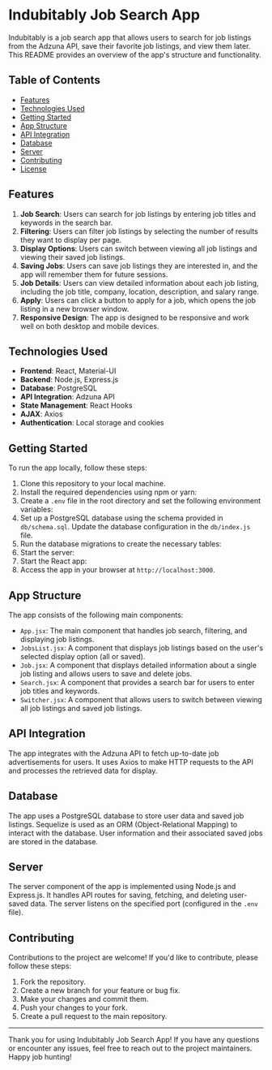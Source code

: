 # Indubitably Job Search App

Indubitably is a job search app that allows users to search for job listings from the Adzuna API, save their favorite job listings, and view them later. This README provides an overview of the app's structure and functionality.

## Table of Contents
- [Features](#features)
- [Technologies Used](#technologies-used)
- [Getting Started](#getting-started)
- [App Structure](#app-structure)
- [API Integration](#api-integration)
- [Database](#database)
- [Server](#server)
- [Contributing](#contributing)
- [License](#license)

## Features

1. **Job Search**: Users can search for job listings by entering job titles and keywords in the search bar.
2. **Filtering**: Users can filter job listings by selecting the number of results they want to display per page.
3. **Display Options**: Users can switch between viewing all job listings and viewing their saved job listings.
4. **Saving Jobs**: Users can save job listings they are interested in, and the app will remember them for future sessions.
5. **Job Details**: Users can view detailed information about each job listing, including the job title, company, location, description, and salary range.
6. **Apply**: Users can click a button to apply for a job, which opens the job listing in a new browser window.
7. **Responsive Design**: The app is designed to be responsive and work well on both desktop and mobile devices.

## Technologies Used

- **Frontend**: React, Material-UI
- **Backend**: Node.js, Express.js
- **Database**: PostgreSQL
- **API Integration**: Adzuna API
- **State Management**: React Hooks
- **AJAX**: Axios
- **Authentication**: Local storage and cookies

## Getting Started

To run the app locally, follow these steps:

1. Clone this repository to your local machine.
2. Install the required dependencies using npm or yarn:
3. Create a `.env` file in the root directory and set the following environment variables:
4. Set up a PostgreSQL database using the schema provided in `db/schema.sql`. Update the database configuration in the `db/index.js` file.
5. Run the database migrations to create the necessary tables:
6. Start the server:
7. Start the React app:
8. Access the app in your browser at `http://localhost:3000`.

## App Structure

The app consists of the following main components:

- `App.jsx`: The main component that handles job search, filtering, and displaying job listings.
- `JobsList.jsx`: A component that displays job listings based on the user's selected display option (all or saved).
- `Job.jsx`: A component that displays detailed information about a single job listing and allows users to save and delete jobs.
- `Search.jsx`: A component that provides a search bar for users to enter job titles and keywords.
- `Switcher.jsx`: A component that allows users to switch between viewing all job listings and saved job listings.

## API Integration

The app integrates with the Adzuna API to fetch up-to-date job advertisements for users. It uses Axios to make HTTP requests to the API and processes the retrieved data for display.

## Database

The app uses a PostgreSQL database to store user data and saved job listings. Sequelize is used as an ORM (Object-Relational Mapping) to interact with the database. User information and their associated saved jobs are stored in the database.

## Server

The server component of the app is implemented using Node.js and Express.js. It handles API routes for saving, fetching, and deleting user-saved data. The server listens on the specified port (configured in the `.env` file).

## Contributing

Contributions to the project are welcome! If you'd like to contribute, please follow these steps:

1. Fork the repository.
2. Create a new branch for your feature or bug fix.
3. Make your changes and commit them.
4. Push your changes to your fork.
5. Create a pull request to the main repository.

---

Thank you for using Indubitably Job Search App! If you have any questions or encounter any issues, feel free to reach out to the project maintainers. Happy job hunting!